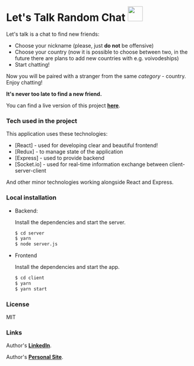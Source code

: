 # Let's Talk Random Chat <img src="https://i.ibb.co/DrX8MHj/speech-bubble.png" height="40">

Let's talk is a chat to find new friends:
- Choose your nickname (please, just **do not** be offensive)
- Choose your country (now it is possible to choose between two, in the future there are plans to add new countries with e.g. voivodeships)
- Start chatting!

Now you will be paired with a stranger from the same *category* - country.
Enjoy chatting!

**It's never too late to find a new friend.**

You can find a live version of this project **<a href="https://lets-talk-chat.herokuapp.com/">here</a>**.

### Tech used in the project
This application uses these technologies:
- [React] - used for developing clear and beautiful frontend!
- [Redux] - to manage state of the application
- [Express] - used to provide backend
- [Socket.io] - used for real-time information exchange between client-server-client

And other minor technologies working alongside React and Express.

### Local installation

- Backend:

  Install the dependencies and start the server.
  ```sh
  $ cd server
  $ yarn
  $ node server.js
  ```
  
 - Frontend
 	
   Install the dependencies and start the app.
   ```sh
   $ cd client
   $ yarn
   $ yarn start
   ```
   
### License
MIT

### Links
Author's **<a href="https://www.linkedin.com/in/jakub-niedziolka/">LinkedIn</a>**.

Author's **<a href="https://jniedziolka.github.io/">Personal Site</a>**.
